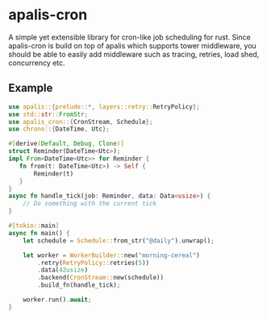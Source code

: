 # apalis-cron

A simple yet extensible library for cron-like job scheduling for rust.
Since apalis-cron is build on top of apalis which supports tower middleware, you should be able to easily add middleware such as tracing, retries, load shed, concurrency etc.

## Example

```rust
use apalis::{prelude::*, layers::retry::RetryPolicy};
use std::str::FromStr;
use apalis_cron::{CronStream, Schedule};
use chrono::{DateTime, Utc};

#[derive(Default, Debug, Clone)]
struct Reminder(DateTime<Utc>);
impl From<DateTime<Utc>> for Reminder {
   fn from(t: DateTime<Utc>) -> Self {
       Reminder(t)
   }
}
async fn handle_tick(job: Reminder, data: Data<usize>) {
    // Do something with the current tick
}

#[tokio::main]
async fn main() {
    let schedule = Schedule::from_str("@daily").unwrap();

    let worker = WorkerBuilder::new("morning-cereal")
        .retry(RetryPolicy::retries(5))
        .data(42usize)
        .backend(CronStream::new(schedule))
        .build_fn(handle_tick);

    worker.run().await;
}
```
